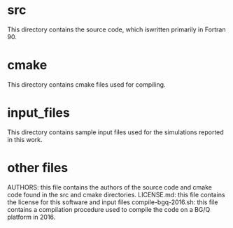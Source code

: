 # src
This directory contains the source code, which iswritten primarily in Fortran 90.

# cmake
This directory contains cmake files used for compiling.

# input_files
This directory contains sample input files used for the simulations reported in this work.

# other files
AUTHORS: this file contains the authors of the source code and cmake code found in the src and cmake directories.
LICENSE.md: this file contains the license for this software and input files
compile-bgq-2016.sh: this file contains a compilation procedure used to compile the code on a BG/Q platform in 2016.

